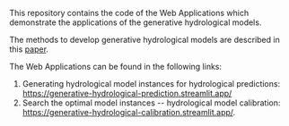 This repository contains the code of the Web Applications which demonstrate the applications of the generative hydrological models. 

The methods to develop generative hydrological models are described in this [paper](https://arxiv.org/abs/2309.09904).

The Web Applications can be found in the following links:
1. Generating hydrological model instances for hydrological predictions: https://generative-hydrological-prediction.streamlit.app/
2. Search the optimal model instances -- hydrological model calibration: https://generative-hydrological-calibration.streamlit.app/.
